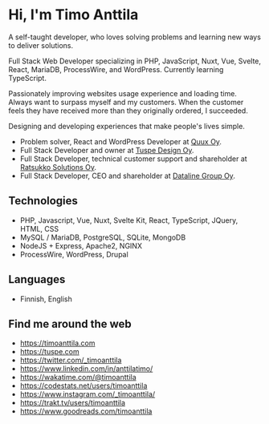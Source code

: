 # Hi, I'm Timo Anttila

A self-taught developer, who loves solving problems and learning new ways to deliver solutions.

Full Stack Web Developer specializing in PHP, JavaScript, Nuxt, Vue, Svelte, React, MariaDB, ProcessWire, and WordPress. Currently learning TypeScript.

Passionately improving websites usage experience and loading time. Always want to surpass myself and my customers. When the customer feels they have received more than they originally ordered, I succeeded.

Designing and developing experiences that make people's lives simple.

- Problem solver, React and WordPress Developer at [Quux Oy](https://quux.fi/).
- Full Stack Developer and owner at [Tuspe Design Oy](https://tuspe.com/).
- Full Stack Developer, technical customer support and shareholder at [Ratsukko Solutions Oy](https://www.ratsukko.com/).
- Full Stack Developer, CEO and shareholder at [Dataline Group Oy](https://www.dataline.fi/).

## Technologies

- PHP, Javascript, Vue, Nuxt, Svelte Kit, React, TypeScript, JQuery, HTML, CSS
- MySQL / MariaDB, PostgreSQL, SQLite, MongoDB
- NodeJS + Express, Apache2, NGINX
- ProcessWire, WordPress, Drupal

## Languages

- Finnish, English

## Find me around the web

- https://timoanttila.com
- https://tuspe.com
- https://twitter.com/_timoanttila
- https://www.linkedin.com/in/anttilatimo/
- https://wakatime.com/@timoanttila
- https://codestats.net/users/timoanttila
- https://www.instagram.com/_timoanttila/
- https://trakt.tv/users/timoanttila
- https://www.goodreads.com/timoanttila
